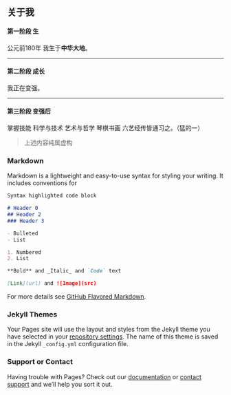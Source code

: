 ## 关于我

#### 第一阶段 生
公元前180年 我生于**中华大地**。

---

#### 第二阶段 成长
我正在变强。

---

#### 第三阶段 变强后
掌握技能 科学与技术 艺术与哲学 琴棋书画 六艺经传皆通习之。（猛的一）

> 上述内容纯属虚构

### Markdown

Markdown is a lightweight and easy-to-use syntax for styling your writing. It includes conventions for

```markdown
Syntax highlighted code block

# Header 0
## Header 2
### Header 3

- Bulleted
- List

1. Numbered
2. List

**Bold** and _Italic_ and `Code` text

[Link](url) and ![Image](src)
```

For more details see [GitHub Flavored Markdown](https://guides.github.com/features/mastering-markdown/).

### Jekyll Themes

Your Pages site will use the layout and styles from the Jekyll theme you have selected in your [repository settings](https://github.com/AchengBest/AchengBest.github.io/settings). The name of this theme is saved in the Jekyll `_config.yml` configuration file.

### Support or Contact

Having trouble with Pages? Check out our [documentation](https://help.github.com/categories/github-pages-basics/) or [contact support](https://github.com/contact) and we’ll help you sort it out.
